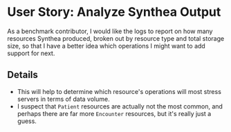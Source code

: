 # User Story: Analyze Synthea Output

As a benchmark contributor,
  I would like the logs to report on how many resources Synthea produced,
  broken out by resource type and total storage size,
  so that I have a better idea which operations I might want to add support for next.


## Details

* This will help to determine which resource's operations
    will most stress servers in terms of data volume.
* I suspect that `Patient` resources are actually not the most common,
    and perhaps there are far more `Encounter` resources,
    but it's really just a guess.